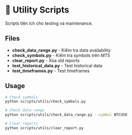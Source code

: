 # 🔧 Utility Scripts

Scripts tiện ích cho testing và maintenance.

## Files

- **check_data_range.py** - Kiểm tra data availability
- **check_symbols.py** - Kiểm tra symbols trên MT5
- **clear_report.py** - Xóa old reports
- **test_historical_data.py** - Test historical data
- **test_timeframes.py** - Test timeframes

## Usage

```bash
# Check symbols
python scripts/utils/check_symbols.py

# Check data range
python scripts/utils/check_data_range.py --symbol BTCUSD

# Clear reports
python scripts/utils/clear_report.py
```
